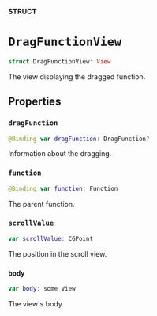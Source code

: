 **STRUCT**

# `DragFunctionView`

```swift
struct DragFunctionView: View
```

The view displaying the dragged function.

## Properties
### `dragFunction`

```swift
@Binding var dragFunction: DragFunction?
```

Information about the dragging.

### `function`

```swift
@Binding var function: Function
```

The parent function.

### `scrollValue`

```swift
var scrollValue: CGPoint
```

The position in the scroll view.

### `body`

```swift
var body: some View
```

The view's body.
